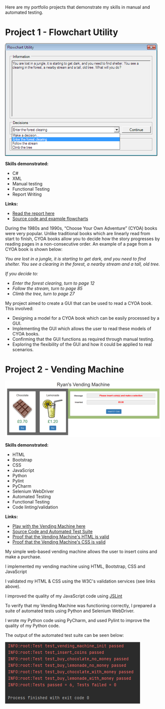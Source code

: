 Here are my portfolio projects that demonstrate my skills in manual and automated testing.

# Project 1 - Flowchart Utility

![Flowchart Utility](/images/FlowchartUtility.png)

**Skills demonstrated:**
* C#
* XML
* Manual testing
* Functional Testing
* Report Writing
 
**Links:**
* [Read the report here](https://github.com/RyanMoodyPortfolio/Portfolio/raw/main/FlowchartUtility/FlowchartUtility.doc)
* [Source code and example flowcharts](https://github.com/RyanMoodyPortfolio/Portfolio/tree/main/FlowchartUtility)
 
During the 1980s and 1990s, “Choose Your Own Adventure” (CYOA) books were very popular. Unlike traditional books which are linearly read from start to finish, CYOA books allow you to decide how the story progresses by reading pages in a non-consecutive order. An example of a page from a CYOA book is shown below:

_You are lost in a jungle, it is starting to get dark, and you need to find shelter. You see a clearing in the forest, a nearby stream and a tall, old tree._

_If you decide to:_
* _Enter the forest clearing, turn to page 12_
* _Follow the stream, turn to page 85_
* _Climb the tree, turn to page 27_

My project aimed to create a GUI that can be used to read a CYOA book. This involved:
*	Designing a model for a CYOA book which can be easily processed by a GUI.
*	Implementing the GUI which allows the user to read these models of CYOA books.
*	Confirming that the GUI functions as required through manual testing.
*	Exploring the flexibility of the GUI and how it could be applied to real scenarios.

# Project 2 - Vending Machine

![Vending Machine](/images/VendingMachine1.png)

**Skills demonstrated:**
* HTML
* Bootstrap
* CSS
* JavaScript
* Python
* Pylint
* PyCharm
* Selenium WebDriver
* Automated Testing
* Functional Testing
* Code linting/validation
 
**Links:**
* [Play with the Vending Machine here](https://ryanmoodyportfolio.github.io/Portfolio/VendingMachine/VendingMachine.html)
* [Source Code and Automated Test Suite](https://github.com/RyanMoodyPortfolio/Portfolio/tree/main/VendingMachine)
* [Proof that the Vending Machine's HTML is valid](https://validator.w3.org/nu/?doc=https%3A%2F%2Fryanmoodyportfolio.github.io%2FPortfolio%2FVendingMachine%2FVendingMachine.html)
* [Proof that the Vending Machine's CSS is valid](https://jigsaw.w3.org/css-validator/validator?uri=https%3A%2F%2Fryanmoodyportfolio.github.io%2FPortfolio%2FVendingMachine%2FVendingMachine.css&profile=css3svg&usermedium=all&warning=1&vextwarning=&lang=en)
 
My simple web-based vending machine allows the user to insert coins and make a purchase.

I implemented my vending machine using HTML, Bootstrap, CSS and JavaScript

I validated my HTML & CSS using the W3C's validation services (see links above). 

I improved the quality of my JavaScript code using [JSLint](https://jslint.com/)

To verify that my Vending Machine was functioning correctly, I prepared a suite of automated tests using Python and Selenium WebDriver.

I wrote my Python code using PyCharm, and used Pylint to improve the quality of my Python code.

The output of the automated test suite can be seen below:

![Automated Test Suite Output](/images/VendingMachine2.png)
